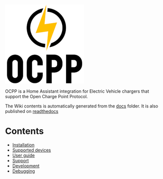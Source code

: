 <!-- This is top level document for the github Wiki -->

![OCPP](https://github.com/home-assistant/brands/raw/master/custom_integrations/ocpp/icon.png)

OCPP is a Home Assistant integration for Electric Vehicle chargers that support the Open Charge Point Protocol.

The Wiki contents is automatically generated from the [docs](https://github.com/lbbrhzn/ocpp/tree/main/docs) folder.
It is also published on [readthedocs](https://home-assistant-ocpp.readthedocs.io)

Contents
========
<!-- links within the wiki should not use a file extension! -->
* [Installation](installation)
* [Supported devices](supported-devices)
* [User guide](user-guide)
* [Support](support)
* [Development](development)
* [Debugging](debugging)


